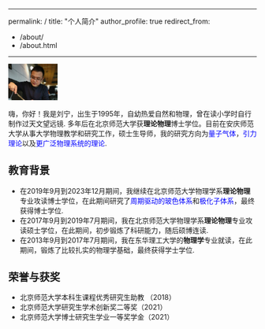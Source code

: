------
permalink: /
title: "个人简介"
author_profile: true
redirect_from: 
  - /about/
  - /about.html
---
<img src="/images/profile.png" alt="Profile Picture" width="100">

嗨，你好！我是刘宁，出生于1995年，自幼热爱自然和物理，曾在读小学时自行制作过天文望远镜. 多年后在北京师范大学获**理论物理**博士学位。目前在安庆师范大学从事大学物理教学和研究工作，硕士生导师，我的研究方向为<font color=Blue>量子气体</font>，<font color=Blue>引力理论</font>以及<font color=Blue>更广泛物理系统的理论</font>.



教育背景
------

* 在2019年9月到2023年12月期间，我继续在北京师范大学物理学系**理论物理**专业攻读博士学位，在此期间研究了<font color=Blue>周期驱动的玻色体系</font>和<font color=Blue>极化子体系</font>，最终获得博士学位.
* 在2017年9月到2019年7月期间，我在北京师范大学物理学系**理论物理**专业攻读硕士学位，在此期间，初步锻炼了科研能力，随后硕博连读.
* 在2013年9月到2017年7月期间，我在东华理工大学的**物理学**专业就读，在此期间，锻炼了比较扎实的物理学基础，最终获得学士学位.


荣誉与获奖
------
* 北京师范大学本科生课程优秀研究生助教 （2018）
* 北京师范大学研究生学术创新奖二等奖（2021）
* 北京师范大学博士研究生学业一等奖学金（2021）
